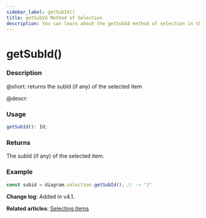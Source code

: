 ```yaml
---
sidebar_label: getSubId()
title: getSubId Method of Selection
description: You can learn about the getSubId method of selection in the documentation of the DHTMLX JavaScript Diagram library. Browse developer guides and API reference, try out code examples and live demos, and download a free 30-day evaluation version of DHTMLX Diagram.
---
```


# getSubId()

### Description

@short: returns the subId (if any) of the selected item

@descr:

### Usage

~~~js
getSubId(): Id;
~~~

### Returns


The subId (if any) of the selected item.

### Example

~~~js
const subid = diagram.selection.getSubId(); // -> "2"
~~~

**Change log**: Added in v4.1.

**Related articles**:  [Selecting items](../../../guides/manipulating_items/#selecting-items)
